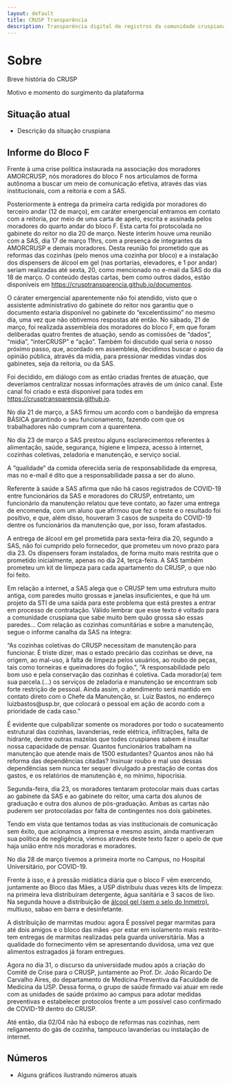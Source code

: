 ```yaml
---
layout: default
title: CRUSP Transparência
description: Transparência digital de registros da comunidade cruspiana
---
```


# Sobre

Breve história do CRUSP

Motivo e momento do surgimento da plataforma

## Situação atual

* Descrição da situação cruspiana

## Informe do Bloco F

<p>Frente à uma crise política instaurada na associação dos moradores AMORCRUSP, nós moradores do bloco F nos articulamos de forma autônoma a buscar um meio de comunicação efetiva, através das vias institucionais, com a reitoria e com a SAS.</p>
<p>Posteriormente à entrega da primeira carta redigida por moradores do terceiro andar (12 de março), em caráter emergencial entramos em contato com a reitoria, por meio de uma carta de apelo, escrita e assinada pelos moradores do quarto andar do bloco F. Esta carta foi protocolada no gabinete do reitor no dia 20 de março. Neste ínterim houve uma reunião com a SAS, dia 17 de março 11hrs, com a presença de integrantes da AMORCRUSP e demais moradores. Desta reunião foi prometido que as reformas das cozinhas (pelo menos uma cozinha por bloco) e a instalação dos dispensers de álcool em gel (nas portarias, elevadores, e 1 por andar) seriam realizadas até sexta, 20, como mencionado no e-mail da SAS do dia 18 de março. O conteúdo destas cartas, bem como outros dados, estão disponíveis em <a href="./documentos">https://crusptransparencia.github.io/documentos</a>.</p>
<p>O cárater emergencial aparentemente não foi atendido, visto que o assistente administrativo do gabinete do reitor nos garantiu que o documento estaria disponível no gabinete do “excelentissimo” no mesmo dia, uma vez que não obtivemos respostas até então.
No sábado, 21 de março, foi realizada assembleia dos moradores do bloco F, em que foram deliberadas quatro frentes de atuação, sendo as comissões de “dados”, “midia”, “interCRUSP” e “ação”. Também foi discutido qual seria o nosso próximo passo, que, acordado em assembleia, decidimos buscar o apoio da opinião pública, através da midia, para pressionar medidas vindas dos gabinetes, seja da reitoria, ou da SAS.</p>
<p>Foi decidido, em diálogo com as então criadas frentes de atuação, que deveríamos centralizar nossas informações através de um único canal. Este canal foi criado e está disponível para todes em <a href="./">https://crusptransparencia.github.io</a>. </p>
<p>No dia 21 de março, a SAS firmou um acordo com o bandeijão da empresa BÁSICA garantindo o seu funcionamento, fazendo com que os trabalhadores não cumpram com a quarentena. </p>
<p>No dia 23 de março a SAS prestou alguns esclarecimentos referentes à alimentação, saúde, segurança, higiene e limpeza, acesso à internet, cozinhas coletivas, zeladoria e manutenção, e serviço social.</p>
<p>A “qualidade” da comida oferecida seria de responsabilidade da empresa, mas no e-mail é dito que a responsabilidade passa a ser do aluno.</p>
<p>Referente à saúde a SAS afirma que não há casos registrados de COVID-19 entre funcionários da SAS e moradores do CRUSP, entretanto, um funcionário da manutenção relatou que teve contato, ao fazer uma entrega de encomenda, com um aluno que afirmou que fez o teste e o resultado foi positivo, e que, além disso, houveram 3 casos de suspeita do COVID-19 dentre os funcionários da manutenção que, por isso, foram afastados.</p>
<p>A entrega de álcool em gel prometida para sexta-feira dia 20, segundo a SAS, não foi cumprido pelo fornecedor, que prometeu um novo prazo para dia 23. Os dispensers foram instalados, de forma muito mais restrita que o prometido inicialmente, apenas no dia 24, terça-feira. A SAS também prometeu um kit de limpeza para cada apartamento do CRUSP, o que não foi feito.</p>
<p>Em relação a internet, a SAS alega que o CRUSP tem uma estrutura muito antiga, com paredes muito grossas e janelas insuficientes, e que há um projeto da STI de uma saída para este problema que está prestes a entrar em processo de contratação. Válido lembrar que esse texto é voltado para a comunidade cruspiana que sabe muito bem quão grossa são essas paredes... 
Com relação as cozinhas comunitárias e sobre a manutenção, segue o informe canalha da SAS na íntegra:</p>
<p>“As cozinhas coletivas do CRUSP necessitam de manutenção para funcionar. É triste dizer, mas o estado precário das cozinhas se deve, na origem, ao mal-uso, à falta de limpeza pelos usuários, ao roubo de peças, tais como torneiras e queimadores do fogão.”, “A responsabilidade pelo bom uso e pela conservação das cozinhas é coletiva. Cada morador(a) tem sua parcela.(…) os serviços de zeladoria e manutenção se encontram sob forte restrição de pessoal. Ainda assim, o atendimento será mantido em contato direto com o Chefe da Manutenção, sr. Luiz Bastos, no endereço luizbastos@usp.br, que colocará o pessoal em ação de acordo com a prioridade de cada caso.”</p>
<p>É evidente que culpabilizar somente os moradores por todo o sucateamento estrutural das cozinhas, lavanderias, rede elétrica, infiltrações, falta de hidrante, dentre outras mazelas que todes cruspianes sabem é insultar nossa capacidade de pensar. Quantos funcionários trabalham na manutenção que atende mais de 1500 estudantes? Quantos anos não há reforma das dependências citadas? Insinuar roubo e mal uso dessas dependências sem nunca ter sequer divulgado a prestação de contas dos gastos, e os relatórios de manutenção é, no mínimo, hipocrisia.</p>
<p>Segunda-feira, dia 23, os moradores tentaram protocolar mais duas cartas ao gabinete da SAS e ao gabinete do reitor, uma carta dos alunos de graduação e outra dos alunos de pós-graduação. Ambas as cartas não puderem ser protocoladas por falta de contingentes nos dois gabinetes. </p>
<p>Tendo em vista que tentamos todas as vias institucionais de comunicação sem êxito, que acionamos a imprensa e mesmo assim, ainda mantiveram sua política de negligência, viemos através deste texto fazer o apelo de que haja união entre nós moradoras e moradores.</p>
<p>No dia 28 de março tivemos a primeira morte no Campus, no Hospital Universitário, por COVID-19.</p>
<p>Frente à isso, e à pressão midiàtica diária que o bloco F vêm exercendo, juntamente ao Bloco das Mães, a USP distribuiu duas vezes kits de limpeza: na primeira leva distribuíram detergente, água sanitária e 3 sacos de lixo. Na segunda houve a distribuição de <a href="https://drive.google.com/open?id=1nEd_HXhmgw9rMhePqxzpSoTdmIMo4Rkj">álcool gel (sem o selo do Inmetro)</a>, multiuso, sabao em barra e desinfetante.</p>
<p>A distribuição de marmitas mudou: agora É possível pegar marmitas para até dois amigos e o bloco das mães -por estar em isolamento mais restrito- tem entregas de marmitas realizadas pela guarda universitária. Mas a qualidade do fornecimento vêm se apresentando duvidosa, uma vez que alimentos estragados já foram entregues.</p>
<p>Agora no dia 31, o discurso da universidade mudou após a criação do Comitê de Crise para o CRUSP, juntamente ao Prof. Dr. João Ricardo De Carvalho Aires, do departamento de Medicina Preventiva da Faculdade de Medicina da USP. Dessa forma, o grupo de saúde firmado vai atuar em rede com as unidades de saúde próximo ao campus para adotar medidas preventivas e estabelecer protocolos frente a um possível caso confirmado de COVID-19 dentro do CRUSP.</p>
<p>Até então, dia 02/04 não há esboço de reformas nas cozinhas, nem religamento do gás de cozinha, tampouco lavanderias ou instalação de internet.</p>


## Números

* Alguns gráficos ilustrando números atuais

